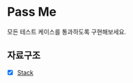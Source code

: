 # Pass Me

모든 테스트 케이스를 통과하도록 구현해보세요.

## 자료구조

- [x] [Stack](./stack/stack.h)
<!-- - [x] [Circular Queue](./data_structures/queue/CircularQueue.h) -->
<!-- - [ ] Priority Queue -->
<!-- - [ ] Deque -->
<!-- - [x] [Singly Linked List](./data_structures/linked_list/SinglyLinkedList.h) -->
<!-- - [ ] Doubly Linked List -->
<!-- - [ ] Circular Linked List -->
<!-- - [ ] Hash Table - Separate Chaining -->
<!-- - [x] [Hash Table - Linear Probing](./data_structures/hash_table/HashTable.h) -->
<!-- - [ ] ~~Hash Table - Quadratic Probing~~ -->
<!-- - [ ] Hash Table - Double Hashing -->
<!-- - [x] [Undirected Graph - Adjacency Matrix](./data_structures/graph/GraphMatrix.h) -->
<!-- - [x] [Undirected Graph - Adjacency List](./data_structures/graph/GraphList.h) -->
<!-- - [ ] Undirected Weighted Graph - Adjacency Matrix -->
<!-- - [ ] Undirected Weighted Graph - Adjacency List -->
<!-- - [ ] ~~Directed Graph - Adjacency Matrix~~ -->
<!-- - [ ] ~~Directed Graph - Adjacency List~~ -->
<!-- - [ ] Directed Weighted Graph - Adjacency Matrix -->
<!-- - [ ] Directed Weighted Graph - Adjacency List -->
<!-- - [ ] Basic Tree -->
<!-- - [ ] Binary Search Tree -->
<!-- - [ ] AVL Tree -->
<!-- - [ ] Splay Tree -->
<!-- - [ ] Red-Black Tree -->
<!-- - [ ] Trie -->
<!-- - [ ] Max Heap -->
<!-- - [ ] Min Heap -->
<!-- - [ ] Heap with compare type -->
<!--  -->
<!-- ## Algorithm -->
<!--  -->
<!-- - [ ] Bubble Sort -->
<!-- - [ ] Selection Sort -->
<!-- - [ ] Insertion Sort -->
<!-- - [ ] Recursion -->
<!-- - [ ] Dynamic Programming -->
<!-- - [ ] Merge Sort -->
<!-- - [ ] Quick Sort -->
<!-- - [ ] Binary Search -->
<!-- - [ ] Breadth First Search -->
<!-- - [ ] Depth First Search -->
<!-- - [ ] Back Tracking -->
<!-- - [ ] Greedy Algorithm -->
<!-- - [ ] Dijkstra's Algorithm -->
<!-- - [ ] Kruskal's Algorithm -->
<!-- - [ ] Prim's Algorithm -->
<!--  -->
